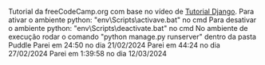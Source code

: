 Tutorial da freeCodeCamp.org com base no vídeo de <a href="https://www.youtube.com/watch?v=ZxMB6Njs3ck&list=PLwNwQbnBVCM4fqdCbjtNyFPNQHryiIGrT&index=2&t=1516s">Tutorial Django</a>. 
Para ativar o ambiente python: "env\Scripts\activave.bat" no cmd
Para desativar o ambiente python: "env\Scripts\deactivate.bat" no cmd
No ambiente de execução rodar o comando "python manage.py runserver" dentro da pasta Puddle
Parei em 24:50 no dia 21/02/2024
Parei em 44:24 no dia 27/02/2024
Parei em 1:39:58 no dia 12/03/2024